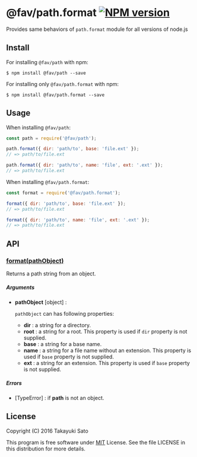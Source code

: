 @fav/path.format [![NPM version][npm-image]][npm-url]
==================

Provides same behaviors of `path.format` module for all versions of node.js

Install
-------

For installing `@fav/path` with npm: 

```
$ npm install @fav/path --save
```

For installing only `@fav/path.format` with npm:

```
$ npm install @fav/path.format --save
```

Usage
-----

When installing `@fav/path`:

```js
const path = require('@fav/path');

path.format({ dir: 'path/to', base: 'file.ext' });
// => path/to/file.ext

path.format({ dir: 'path/to', name: 'file', ext: '.ext' });
// => path/to/file.ext
```

When installing `@fav/path.format`:

```js
const format = require('@fav/path.format');

format({ dir: 'path/to', base: 'file.ext' });
// => path/to/file.ext

format({ dir: 'path/to', name: 'file', ext: '.ext' });
// => path/to/file.ext
```

API
---

### <u>format(pathObject)</u>

Returns a path string from an object.

##### Arguments

* **pathObject** [object] :

    `pathObject` can has following properties:

    * **dir** : a string for a directory.
    * **root** : a string for a root.
      This property is used if `dir` property is not supplied.
    * **base** : a string for a base name.
    * **name** : a string for a file name without an extension.
      This property is used if `base` property is not supplied.
    * **ext** : a string for an extension.
      This property is used if `base` property is not supplied.

##### Errors

* [TypeError] : if **path** is not an object.

License
-------

Copyright (C) 2016 Takayuki Sato

This program is free software under [MIT][mit-url] License.
See the file LICENSE in this distribution for more details.

[npm-image]: http://img.shields.io/badge/npm-v0.3.0-blue.svg
[npm-url]: https://www.npmjs.org/package/@fav/path/
[mit-url]: https://opensource.org/licenses/MIT

